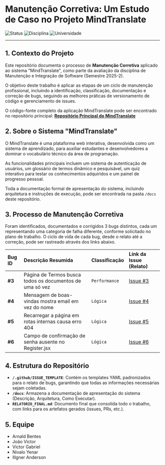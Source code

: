 # Manutenção Corretiva: Um Estudo de Caso no Projeto MindTranslate

![Status](https://img.shields.io/badge/Status-Concluído-brightgreen)
![Disciplina](https://img.shields.io/badge/Disciplina-Manutenção%20e%20Integração%20de%20Software-blue)
![Universidade](https://img.shields.io/badge/Universidade-UFAM%20ICET-lightgrey)

---

## 1. Contexto do Projeto

Este repositório documenta o processo de **Manutenção Corretiva** aplicado ao sistema "MindTranslate", como parte da avaliação da disciplina de Manutenção e Integração de Software (Semestre 2025-2).

O objetivo deste trabalho é aplicar as etapas de um ciclo de manutenção profissional, incluindo a identificação, classificação, documentação e correção de bugs, seguindo as melhores práticas de versionamento de código e gerenciamento de issues.

O código-fonte completo da aplicação MindTranslate pode ser encontrado no repositório principal:
**[Repositório Principal do MindTranslate](https://github.com/Arnaldlucas/Mindtranslate)**

## 2. Sobre o Sistema "MindTranslate"

O MindTranslate é uma plataforma web interativa, desenvolvida como um sistema de aprendizado, para auxiliar estudantes e desenvolvedores a dominar o vocabulário técnico da área de programação.

As funcionalidades principais incluem um sistema de autenticação de usuários, um glossário de termos dinâmico e pesquisável, um quiz interativo para testar os conhecimentos adquiridos e um painel de progresso pessoal. 

Toda a documentação formal de apresentação do sistema, incluindo arquitetura e instruções de execução, pode ser encontrada na pasta `/docs` deste repositório. 

## 3. Processo de Manutenção Corretiva

Foram identificados, documentados e corrigidos 3 bugs distintos, cada um representando uma categoria de falha diferente, conforme solicitado no plano de trabalho. O ciclo de vida de cada bug, desde o relato até a correção, pode ser rastreado através dos links abaixo.

| Bug ID | Descrição Resumida | Classificação | Link da Issue (Relato) |
| :--- | :--- | :--- | :--- | 
| **#3** | Página de Termos busca todos os documentos de uma só vez | `Performance`  | [Issue #3](https://github.com/thevictorgabriel/issue-Mindtranslate/issues/3) |
| **#4** | Mensagem de boas-vindas mostra email em vez do nome | `Lógica`  | [Issue #4](https://github.com/thevictorgabriel/issue-Mindtranslate/issues/4) |
| **#5** | Recarregar a página em rotas internas causa erro 404 | `Lógica` | [Issue #5](https://github.com/thevictorgabriel/issue-Mindtranslate/issues/5)  |
| **#6** | Campo de confirmação de senha ausente no Register.jsx | `Lógica`  | [Issue #6](https://github.com/thevictorgabriel/issue-Mindtranslate/issues/6) |


## 4. Estrutura do Repositório

* **`/.github/ISSUE_TEMPLATE`**: Contém os templates YAML padronizados para o relato de bugs, garantindo que todas as informações necessárias sejam coletadas. 
* **`/docs`**: Armazena a documentação de apresentação do sistema (Descrição, Arquitetura, Como Executar). 
* **`RELATORIO_FINAL.md`**: Documento final que consolida todo o trabalho, com links para os artefatos gerados (issues, PRs, etc.). 

## 5. Equipe

* Arnald Bentes
* João Victor
* Victor Gabriel
* Nivalo Yenar
* Illgner Anderson
